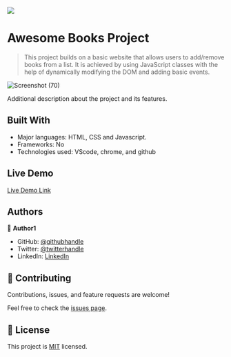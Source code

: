 ![](https://img.shields.io/badge/Microverse-blueviolet)

# Awesome Books Project 


> This project builds on a basic website that allows users to add/remove books from a list. It is achieved by using JavaScript classes with the help of dynamically modifying the DOM and adding basic events.

![Screenshot (70)](https://user-images.githubusercontent.com/61976324/148301182-f7a12595-f658-4b13-9244-7c36127457ea.png)


Additional description about the project and its features.

## Built With

- Major languages: HTML, CSS and Javascript.
- Frameworks: No
- Technologies used: VScode, chrome, and github

## Live Demo

[Live Demo Link](https://livedemo.com)


## Authors

👤 **Author1**

- GitHub: [@githubhandle](https://github.com/oyelakinG9/setup_project.git)
- Twitter: [@twitterhandle](https://github.com/oyelakinG9/setup_project.git)
- LinkedIn: [LinkedIn](https://www.linkedin.com/in/oyelakin-ridwan-4b4a02b6)

## 🤝 Contributing

Contributions, issues, and feature requests are welcome!

Feel free to check the [issues page](../../issues/).


## 📝 License

This project is [MIT](./MIT.md) licensed.

